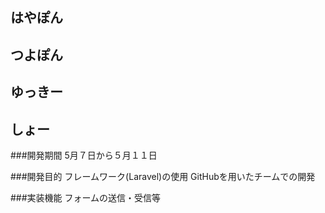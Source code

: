 ## はやぽん
## つよぽん
## ゆっきー
## しょー

###開発期間
5月７日から５月１１日

###開発目的
フレームワーク(Laravel)の使用
GitHubを用いたチームでの開発

###実装機能
フォームの送信・受信等
